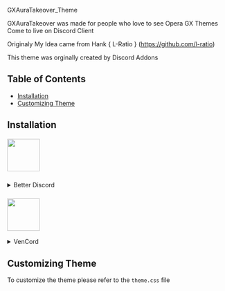 GXAuraTakeover_Theme


GXAuraTakeover was made for people who love to see Opera GX Themes Come to live on Discord Client


 Originaly My Idea came from Hank 
{ L-Ratio }
(https://github.com/l-ratio)


This theme was orginally created by Discord Addons


## Table of Contents
  - [Installation](#installation)
  - [Customizing Theme](#customizing-theme)

## Installation

<div style=”text-align:center;” align="center">
<h5 align="left">

   <img src="https://cdn.discordapp.com/icons/86004744966914048/babd1af3fa6011a50e418a80f4970ceb.webp?size=96" width="75" height="75"/>

</h5>
</div>
<details>
  <summary>Better Discord</summary>

   ### Installing
1. Download the [theme](https://raw.githubusercontent.com/L-Ratio/OperaGXTheme/main/release/OperaGX.theme.css)
   - Extract the `theme.css` to your BD theme folder
     -  Enable it in settings
### Customization
2. Open Settings
   - Search for `OperaGX`
     - Open the file
         - Edit the given values to change how the theme looks
</details>

<div style=”text-align:center;” align="center">
<h3 align="left">

<img src="https://avatars.githubusercontent.com/u/113042587?s=200&v=4" width="75" height="75"/>

</h3>
</div>
<details>
  <summary>VenCord</summary>

   ### Installing
1. Copy `[https://github.com/X1kera/GXAuraTakeover_Theme/blob/main/release/theme.css]`
   - Paste it in themes
  ### Customization
1. Copy everything in `[https://github.com/X1kera/GXAuraTakeover_Theme/blob/main/release/theme.css]`
   - Open Vencord settings
     - Click `Open QuickCSS File`
       - Paste everything in the window
         - Customize everything you'd like to
  
</details>

## Customizing Theme

   To customize the theme please refer to the `theme.css` file

